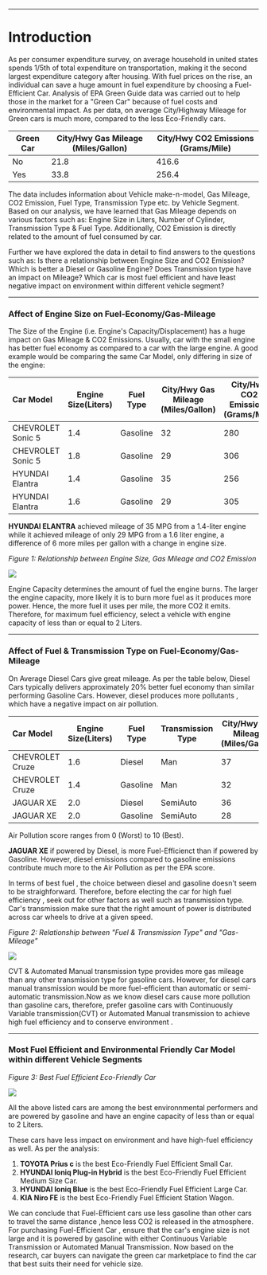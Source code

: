 ------------------------------------------------------------------------

Introduction
============

As per consumer expenditure survey, on average household in united states spends 1/5th of total expenditure on transportation, making it the second largest expenditure category after housing. With fuel prices on the rise, an individual can save a huge amount in fuel expenditure by choosing a Fuel-Efficient Car. Analysis of EPA Green Guide data was carried out to help those in the market for a "Green Car" because of fuel costs and environmental impact. As per data, on average City/Highway Mileage for Green cars is much more, compared to the less Eco-Friendly cars.

| Green Car | City/Hwy Gas Mileage (Miles/Gallon) | City/Hwy CO2 Emissions (Grams/Mile) |
|-----------|-------------------------------------|-------------------------------------|
| No        | 21.8                                | 416.6                               |
| Yes       | 33.8                                | 256.4                               |

The data includes information about Vehicle make-n-model, Gas Mileage, CO2 Emission, Fuel Type, Transmission Type etc. by Vehicle Segment. Based on our analysis, we have learned that Gas Mileage depends on various factors such as: Engine Size in Liters, Number of Cylinder, Transmission Type & Fuel Type. Additionally, CO2 Emission is directly related to the amount of fuel consumed by car.

Further we have explored the data in detail to find answers to the questions such as: Is there a relationship between Engine Size and CO2 Emission? Which is better a Diesel or Gasoline Engine? Does Transmission type have an impact on Mileage? Which car is most fuel efficient and have least negative impact on environment within different vehicle segment?

------------------------------------------------------------------------

### Affect of Engine Size on Fuel-Economy/Gas-Mileage

The Size of the Engine (i.e. Engine's Capacity/Displacement) has a huge impact on Gas Mileage & CO2 Emissions. Usually, car with the small engine has better fuel economy as compared to a car with the large engine. A good example would be comparing the same Car Model, only differing in size of the engine:

| Car Model         | Engine Size(Liters) | Fuel Type | City/Hwy Gas Mileage (Miles/Gallon) | City/Hwy CO2 Emissions (Grams/Mile) |
|:------------------|---------------------|-----------|-------------------------------------|-------------------------------------|
| CHEVROLET Sonic 5 | 1.4                 | Gasoline  | 32                                  | 280                                 |
| CHEVROLET Sonic 5 | 1.8                 | Gasoline  | 29                                  | 306                                 |
| HYUNDAI Elantra   | 1.4                 | Gasoline  | 35                                  | 256                                 |
| HYUNDAI Elantra   | 1.6                 | Gasoline  | 29                                  | 305                                 |

**HYUNDAI ELANTRA** achieved mileage of 35 MPG from a 1.4-liter engine while it achieved mileage of only 29 MPG from a 1.6 liter engine, a difference of 6 more miles per gallon with a change in engine size.

*Figure 1: Relationship between Engine Size, Gas Mileage and CO2 Emission*

<img src="StoryTellingDocument_files/figure-markdown_github/unnamed-chunk-5-1.png" angle=90 style="display: block; margin: auto;" />

Engine Capacity determines the amount of fuel the engine burns. The larger the engine capacity, more likely it is to burn more fuel as it produces more power. Hence, the more fuel it uses per mile, the more CO2 it emits. Therefore, for maximum fuel efficiency, select a vehicle with engine capacity of less than or equal to 2 Liters.

------------------------------------------------------------------------

### Affect of Fuel & Transmission Type on Fuel-Economy/Gas-Mileage

On Average Diesel Cars give great mileage. As per the table below, Diesel Cars typically delivers approximately 20% better fuel economy than similar performing Gasoline Cars. However, diesel produces more pollutants , which have a negative impact on air pollution.

| Car Model       | Engine Size(Liters) | Fuel Type | Transmission Type | City/Hwy Gas Mileage (Miles/Gallon) | Air Pollution Score |
|:----------------|---------------------|-----------|-------------------|-------------------------------------|---------------------|
| CHEVROLET Cruze | 1.6                 | Diesel    | Man               | 37                                  | 3                   |
| CHEVROLET Cruze | 1.4                 | Gasoline  | Man               | 32                                  | 6                   |
| JAGUAR XE       | 2.0                 | Diesel    | SemiAuto          | 36                                  | 1                   |
| JAGUAR XE       | 2.0                 | Gasoline  | SemiAuto          | 28                                  | 7                   |

Air Pollution score ranges from 0 (Worst) to 10 (Best).

**JAGUAR XE** if powered by Diesel, is more Fuel-Efficienct than if powered by Gasoline. However, diesel emissions compared to gasoline emissions contribute much more to the Air Pollution as per the EPA score.

In terms of best fuel , the choice between diesel and gasoline doesn't seem to be straighforward. Therefore, before electing the car for high fuel efficiency , seek out for other factors as well such as transmission type. Car's transmission make sure that the right amount of power is distributed across car wheels to drive at a given speed.

*Figure 2: Relationship between "Fuel & Transmission Type" and "Gas-Mileage"*

<img src="StoryTellingDocument_files/figure-markdown_github/unnamed-chunk-7-1.png" angle=90 style="display: block; margin: auto;" />

CVT & Automated Manual transmission type provides more gas mileage than any other transmission type for gasoline cars. However, for diesel cars manual transmission would be more fuel-efficient than automatic or semi-automatic transmission.Now as we know diesel cars cause more pollution than gasoline cars, therefore, prefer gasoline cars with Continuously Variable transmission(CVT) or Automated Manual transmission to achieve high fuel efficiency and to conserve environment .

------------------------------------------------------------------------

### Most Fuel Efficient and Environmental Friendly Car Model within different Vehicle Segments

*Figure 3: Best Fuel Efficient Eco-Friendly Car*

<img src="StoryTellingDocument_files/figure-markdown_github/unnamed-chunk-8-1.png" angle=90 />

All the above listed cars are among the best environnmental performers and are powered by gasoline and have an engine capacity of less than or equal to 2 Liters.

These cars have less impact on environment and have high-fuel efficiency as well. As per the analysis:

1.  **TOYOTA Prius c** is the best Eco-Friendly Fuel Efficient Small Car.
2.  **HYUNDAI Ioniq Plug-in Hybrid** is the best Eco-Friendly Fuel Efficient Medium Size Car.
3.  **HYUNDAI Ioniq Blue** is the best Eco-Friendly Fuel Efficient Large Car.
4.  **KIA Niro FE** is the best Eco-Friendly Fuel Efficient Station Wagon.

We can conclude that Fuel-Efficient cars use less gasoline than other cars to travel the same distance ,hence less CO2 is released in the atmosphere. For purchasing Fuel-Efficient Car , ensure that the car's engine size is not large and it is powered by gasoline with either Continuous Variable Transmission or Automated Manual Transmission. Now based on the research, car buyers can navigate the green car marketplace to find the car that best suits their need for vehicle size.
